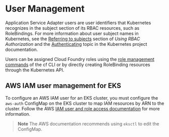 # User Management

Application Service Adapter users are user identifiers that Kubernetes recognizes in the subject section of its RBAC resources, such as RoleBindings. For more information about user subject names in Kubernetes, see the [Referring to subjects](https://kubernetes.io/docs/reference/access-authn-authz/rbac/#referring-to-subjects) section of _Using RBAC Authorization_ and the [Authenticating](https://kubernetes.io/docs/reference/access-authn-authz/authentication/) topic in the Kubernetes project documentation.

Users can be assigned Cloud Foundry roles using the [role management commands](https://docs.cloudfoundry.org/adminguide/cli-user-management.html#orgs-spaces) of the cf CLI or by directly creating RoleBinding resources through the Kubernetes API.

## <a id="aws-iam-user-management-eks"></a>AWS IAM user management for EKS
To configure an AWS IAM user for an EKS cluster, you must configure the `aws-auth` ConfigMap on the EKS cluster to map IAM resources by ARN to the cluster. Follow the AWS [IAM user and role access documentation](https://docs.aws.amazon.com/eks/latest/userguide/add-user-role.html) for more information.

> **Note** The AWS documentation recommends using `eksctl` to edit the ConfigMap.
